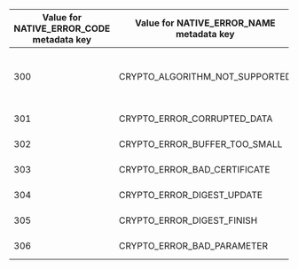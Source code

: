 ---
---

<table id="table_125C3E6F873843AC92ABD8B50A907B68"> 
 <tgroup cols="3">
  <colspec colnum="1" colname="col1" colwidth="1.03*" />
  <colspec colnum="2" colname="col2" colwidth="1.71*" />
  <colspec colnum="3" colname="col3" colwidth="1.00*" />
  <thead> 
   <tr> 
    <th colname="col1" class="entry">Value for NATIVE_ERROR_CODE metadata key</th> 
    <th colname="col2" class="entry">Value for NATIVE_ERROR_NAME metadata key</th> 
    <th colname="col3" class="entry">Meaning</th> 
   </tr>
  </thead> 
  <tbody> 
   <tr> 
    <td colname="col1">300</td> 
    <td colname="col2"><span class="codeph">CRYPTO_ALGORITHM_NOT_SUPPORTED</span> </td> 
    <td colname="col3">Algorithm being used is not supported.</td> 
   </tr> 
   <tr> 
    <td colname="col1">301</td> 
    <td colname="col2"><span class="codeph">CRYPTO_ERROR_CORRUPTED_DATA</span> </td> 
    <td colname="col3">Data is corrupted.</td> 
   </tr> 
   <tr> 
    <td colname="col1">302</td> 
    <td colname="col2"><span class="codeph">CRYPTO_ERROR_BUFFER_TOO_SMALL</span> </td> 
    <td colname="col3">Buffer too small.</td> 
   </tr> 
   <tr> 
    <td colname="col1">303</td> 
    <td colname="col2"><span class="codeph">CRYPTO_ERROR_BAD_CERTIFICATE</span> </td> 
    <td colname="col3">Bad certificate.</td> 
   </tr> 
   <tr> 
    <td colname="col1">304</td> 
    <td colname="col2"><span class="codeph">CRYPTO_ERROR_DIGEST_UPDATE</span> </td> 
    <td colname="col3">Digest update.</td> 
   </tr> 
   <tr> 
    <td colname="col1">305</td> 
    <td colname="col2"><span class="codeph">CRYPTO_ERROR_DIGEST_FINISH</span> </td> 
    <td colname="col3">Digest finish.</td> 
   </tr> 
   <tr> 
    <td colname="col1">306</td> 
    <td colname="col2"><span class="codeph">CRYPTO_ERROR_BAD_PARAMETER</span> </td> 
    <td colname="col3">Bad parameter.</td> 
   </tr> 
  </tbody> 
 </tgroup> 
</table>


